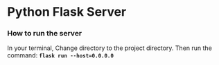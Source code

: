 # Python Flask Server

### How to run the server
In your terminal, Change directory to the project directory.
Then run the command: **`flask run --host=0.0.0.0`**